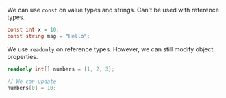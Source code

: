 
We can use `const` on value types and strings. Can't be used with reference types.
```csharp
const int x = 10;
const string msg = "Hello";
```

We use `readonly` on reference types. However, we can still modify object properties.
```csharp
readonly int[] numbers = {1, 2, 3};

// We can update 
numbers[0] = 10;
```


